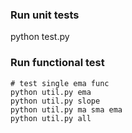 ### Run unit tests
python test.py

### Run functional test
```Shell
# test single ema func
python util.py ema
python util.py slope
python util.py ma sma ema
python util.py all
```
